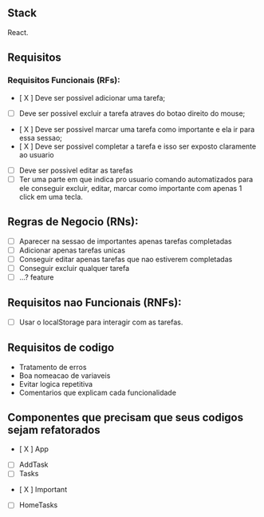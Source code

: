 
## Stack
React.

## Requisitos

### Requisitos Funcionais (RFs):

- [ X ] Deve ser possivel adicionar uma tarefa;
- [ ] Deve ser possivel excluir a tarefa atraves do botao direito do mouse;
- [ X ] Deve ser possivel marcar uma tarefa como importante e ela ir para essa sessao;
- [ X ] Deve ser possivel completar a tarefa e isso ser exposto claramente ao usuario
- [ ] Deve ser possivel editar as tarefas
- [ ] Ter uma parte em que indica pro usuario comando automatizados para ele conseguir excluir, editar, marcar como importante com apenas 1 click em uma tecla.

## Regras de Negocio (RNs):

- [ ] Aparecer na sessao de importantes apenas tarefas completadas
- [ ] Adicionar apenas tarefas unicas
- [ ] Conseguir editar apenas tarefas que nao estiverem completadas
- [ ] Conseguir excluir qualquer tarefa
- [ ] ...? feature

## Requisitos nao Funcionais (RNFs):

- [ ] Usar o localStorage para interagir com as tarefas.

## Requisitos de codigo

- Tratamento de erros
- Boa nomeacao de variaveis
- Evitar logica repetitiva
- Comentarios que explicam cada funcionalidade

## Componentes que precisam que seus codigos sejam refatorados

- [ X ] App
- [ ] AddTask
- [ ] Tasks
- [ X ] Important
- [ ] HomeTasks 